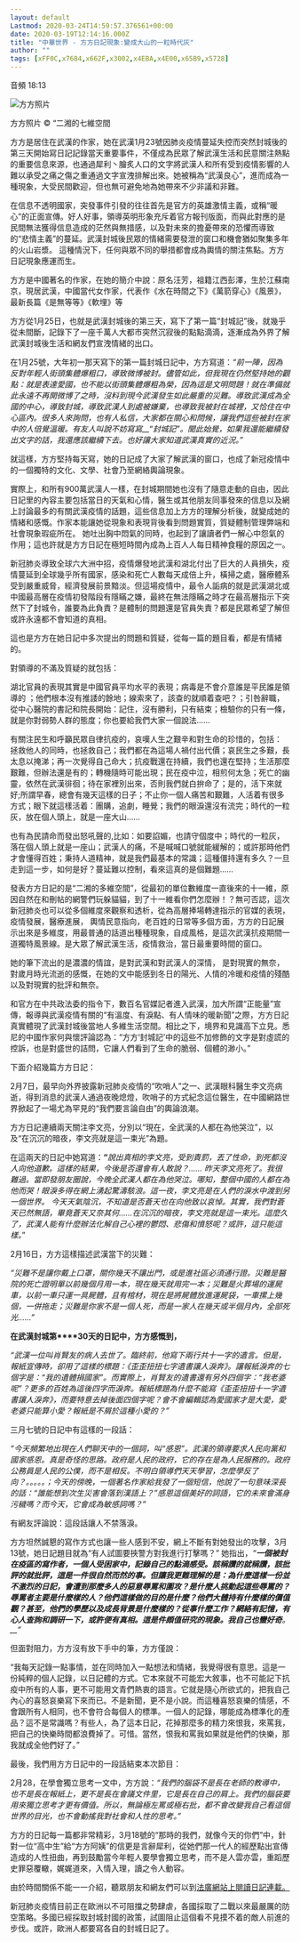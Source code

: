 ```yaml
---
layout: default
Lastmod: 2020-03-24T14:59:57.376561+00:00
date: 2020-03-19T12:14:16.000Z
title: "中華世界 - 方方日記現象:變成大山的一粒時代灰"
author: ""
tags: [xFF0C,x7684,x662F,x3002,x4EBA,x4E00,x65B9,x5728]
---
```


音頻 18:13

![方方照片](https://images.weserv.nl/?url=data%3Aimage/gif%3Bbase64%2CR0lGODlhAQABAIAAAAAAAP///yH5BAEAAAAALAAAAAABAAEAAAIBRAA7)

方方照片 © “二湘的七維空間

方方是居住在武漢的作家，她在武漢1月23號因肺炎疫情蔓延失控而突然封城後的第三天開始寫日記記錄當天重要事件，不僅成為民眾了解武漢生活和民意關注熱點的重要信息來源，也通過犀利丶膾炙人口的文字將武漢人和所有受到疫情影響的人難以承受之痛之傷之重通過文字宣洩排解出來。她被稱為“武漢良心”，進而成為一種現象，大受民間歡迎，但也無可避免地為她帶來不少非議和非難。

在信息不透明國家，突發事件引發的往往首先是官方的英雄激情主義，或稱“暖心”的正面宣傳。好人好事，領導英明形象充斥着官方報刊版面，而與此對應的是民間無法獲得信息造成的茫然與無措感，以及對未來的擔憂帶來的恐懼而導致的“悲情主義”的蔓延。武漢封城後民眾的情緒需要發泄的窗口和機會猶如聚集多年的火山岩漿。 這種情況下，任何與眾不同的舉措都會成為輿情的關注焦點。方方日記現象應運而生。

方方是中國著名的作家，在她的簡介中說：原名汪芳，祖籍江西彭澤，生於江蘇南京，現居武漢，中國當代女作家，代表作《水在時間之下》《萬箭穿心》《風景》，最新長篇《是無等等》《軟埋》等

方方從1月25日，也就是武漢封城後的第三天，寫下了第一篇“封城記”後，就幾乎從未間斷，記錄下了一座千萬人大都市突然沉寂後的點點滴滴，逐漸成為外界了解武漢封城後生活和網友們宣洩情緒的出口。

在1月25號，大年初一那天寫下的第一篇封城日記中，方方寫道：_“前一陣，因為反對年輕人街頭集體爆粗口，導致微博被封。儘管如此，但我現在仍然堅持她的觀點：就是表達愛國，也不能以街頭集體爆粗為榮，因為這是文明問題！就在準備就此永遠不再開微博了之時，沒料到現今武漢發生如此嚴重的災難。導致武漢成為全國的中心，導致封城，導致武漢人到處被嫌棄，也導致我被封在城裡，又恰住在中心區內。很多人來詢問，也有人私信，大家都在關心和問候，讓我們這些被封在家中的人倍覺溫暖。有友人叫說不妨寫寫__“封城記”。聞此始覺，如果我還能繼續發出文字的話，我還應該繼續下去。也好讓大家知道武漢真實的近況。”_

就這樣，方方堅持每天寫，她的日記成了大家了解武漢的窗口，也成了新冠疫情中的一個獨特的文化、文學、社會乃至網絡輿論現象。

實際上，和所有900萬武漢人一樣，在封城期間她也沒有了隨意走動的自由，因此日記里的內容主要包括當日的天氣和心情，醫生或其他朋友同事發來的信息以及網上討論最多的有關武漢疫情的話題，這些信息加上方方的理解分析後，就變成她的情緒和感慨。作家本能讓她從現象和表現背後看到問題實質，質疑體制管理弊端和社會現象瑕疵所在。 她吐出胸中悶氣的同時，也起到了讓讀者們一解心中怨氣的作用；這也許就是方方日記在極短時間內成為上百人人每日精神食糧的原因之一。

新冠肺炎導致全球六大洲中招，疫情爆發地武漢和湖北付出了巨大的人員損失，疫情蔓延到全球幾乎所有國家，感染和死亡人數每天成倍上升，橫掃之處，醫療體系受到嚴重威脅，經濟發展前景黯淡。但這場疫情中，最令人詬病的就是武漢湖北或中國最高層在疫情初發階段有隱瞞之嫌，最終在無法隱瞞之時才在最高層指示下突然下了封城令，誰要為此負責？是體制的問題還是官員失責？都是民眾希望了解但或許永遠都不會知道的真相。

這也是方方在她日記中多次提出的問題和質疑，從每一篇的題目看，都是有情緒的。

對領導的不滿及質疑的就包括：

湖北官員的表現其實是中國官員平均水平的表現；病毒是不會介意誰是平民誰是領導的 ；他們根本沒有推諉的餘地；線索來了，該查的就順着查吧？；引咎辭職，從中心醫院的書記和院長開始：記住，沒有勝利，只有結束；檢驗你的只有一條，就是你對弱勢人群的態度；你也要給我們大家一個說法……

有關注民生和呼籲民眾自律抗疫的，哀嘆人生之艱辛和對生命的珍惜的，包括： 拯救他人的同時，也拯救自己；我們都在為這場人禍付出代價；哀民生之多艱，長太息以掩涕；再一次覺得自己命大；抗疫戰還在持續，我們也還在堅持；生活那麼艱難，但辦法還是有的；轉機隨時可能出現；民在疫中泣，相煎何太急；死亡的幽靈，依然在武漢徘徊；待在家裡別出來，否則我們就白拚命了；是的，活下來就好;所謂早春，總會有幾天這樣的日子；不止你一個人痛苦和艱難，人活着有很多方式；眼下就這樣活着：團購，追劇，睡覺；我們的眼淚還沒有流完；時代的一粒灰，放在個人頭上，就是一座大山……

也有為民請命而發出怒吼聲的,比如：如要諂媚，也請守個度中；時代的一粒灰，落在個人頭上就是一座山；武漢人的痛，不是喊喊口號就能緩解的；或許那時他們才會懂得百姓；秉持人道精神，就是我們最基本的常識；這種僵持還有多久？一旦走到這一步，如何是好？蔓延難以控制，看來這真的是個難題……

發表方方日記的是“二湘的多維空間”，從最初的單位數維度一直後來的十一維，原因自然在和刪帖的網警們玩躲貓貓，到了十一維看你們怎麼辦！？無可否認，這次新冠肺炎也可以從多個維度來觀察和透析，從為高層捧場轉達指示的官媒的表現，疫情發展，醫療進展， 輿情民意指向，老百姓的日常等多個方面，方方的日記展示出來是多維度，用最普通的話道出種種現象，自成風格，是這次武漢抗疫期間一道獨特風景線。是大眾了解武漢生活，疫情救治，當日最重要時間的窗口。

她的筆下流出的是濃濃的情誼，是對武漢和對武漢人的深情， 是對現實的無奈，對歲月時光流逝的感慨，在她的文中能感到冬日的陽光、人情的冷暖和疫情的殘酷以及對現實的批評和無奈。

和官方在中共政法委的指令下，數百名官媒記者進入武漢，加大所謂“正能量”宣傳，報導與武漢疫情有關的“有溫度、有淚點、有人情味的暖新聞”之際，方方日記真實體現了武漢封城後當地人多維生活空間。相比之下，境界和見識高下立見。悉尼的中國作家何與懷評論認為：“方方‘封城記’中的這些不加修飾的文字是對虛謊的控訴，也是對盛世的詰問，它讓人們看到了生命的脆弱、個體的渺小。”

下面介紹幾篇方方日記：

2月7日，最早向外界披露新冠肺炎疫情的“吹哨人”之一、武漢眼科醫生李文亮病逝，得到消息的武漢人通過夜晚熄燈，吹哨子的方式紀念這位醫生，在中國網路世界掀起了一場尤為罕見的“我們要言論自由”的輿論浪潮。

方方日記連續兩天關注李文亮，分別以“現在，全武漢的人都在為他哭泣”，以及“在沉沉的暗夜，李文亮就是這一束光”為題。

在這兩天的日記中她寫道：**“**_說出真相的李文亮，受到責罰，丟了性命，到死都沒人向他道歉。這樣的結果，今後是否還會有人敢說？……_ _昨天李文亮死了。我很難過。當即發朋友圈說，今晚全武漢人都在為他哭泣。哪知，整個中國的人都在為他而哭！眼淚多得在網上湧起驚濤駭浪。這一夜，李文亮是在人們的淚水中渡到另一個世界。 今天天氣陰沉，不知道是否蒼天也在向他致以哀悼。其實，我們對蒼天已然無語，畢竟蒼天又奈其何……在沉沉的暗夜，李文亮就是這一束光。這麼久了，武漢人能有什麼辦法化解自己心裡的鬱悶、悲傷和憤怒呢？或許，這只能這樣。_”

2月16日，方方這樣描述武漢當下的災難：

_“災難不是讓你戴上口罩，關你幾天不讓出門，或是進社區必須通行證。災難是醫院的死亡證明單以前幾個月用一本，現在幾天就用完一本；災難是火葬場的運屍車，以前一車只運一具屍體，且有棺材，現在是將屍體放進運屍袋，一車摞上幾個，一併拖走；災難是你家不是一個人死，而是一家人在幾天或半個月內，全部死光……”_

**在武漢封城第****30天的日記中，方方感慨到，**

_“武漢一位叫肖賢友的病人去世了。臨終前，他寫下兩行共十一字的遺言。但是，報紙宣傳時，卻用了這樣的標題：《歪歪扭扭七字遺書讓人淚奔》。讓報紙淚奔的七個字是：“我的遺體捐國家”。而實際上，肖賢友的遺書還有另外四個字：“我老婆呢”？更多的百姓為這後四字而淚奔。報紙標題為什麼不能寫《歪歪扭扭十一字遺書讓人淚奔》，而要特意去掉後面四個字呢？會不會編輯認為愛國家才是大愛，愛老婆只能算小愛？報紙是不屑於這種小愛的？”_

三月七號的日記中有這樣的一段話：

_”今天頻繁地出現在人們聊天中的一個詞，叫“感恩”。武漢的領導要求人民向黨和國家感恩。真是奇怪的思路。政府是人民的政府，它的存在是為人民服務的。政府公務員是人民的公僕，而不是相反。不明白領導們天天學習，怎麼學反了向？。。。。。；今天的傍晚，一個著名作家給我發了一個短信，他說了一句意味深長的話：“誰能想到次生災害會落到漢語上？”感恩這個美好的詞語，它的未來會滿身污穢嗎？而今天，它會成為敏感詞嗎？”_

有網友評論說：這段話讓人不禁落淚。

方方坦然誠懇的寫作方式也讓一些人感到不安，網上不斷有對她發出的攻擊，3月13號，她日記題目就為“有人試圖要挾警方對我進行打擊嗎？” 她指出，_“__一個被封在疫區的寫作者，一個人受困家中，記錄自己的點滴感受。該稱讚的就稱讚，該批評的就批評，這是一件很自然而然的事。但讓我更難理解的是：為什麼這樣一份並不激烈的日記，會遭到那麼多人的惡意辱罵和圍攻？是什麼人挑動起這些辱罵的？辱罵者主要是什麼樣的人？他們這樣做的目的是什麼？他們大體持有什麼樣的價值觀？甚至，他們的學歷以及成長背景是什麼樣的？從事什麼工作？網絡有記憶，有心人查詢和調研一下，或許便有真相。這是件頗值研究的現象。我自己也蠻好奇__。__”_

但面對阻力，方方沒有放下手中的筆，方方僅說：

“我每天記錄一點事情，並在同時加入一點想法和情緒，我覺得很有意思。這是一份純粹的個人記錄，以日記體的方式。它本來就不可能宏大敘事，也不可能記下抗疫中所有的人事，更不可能用文青們熱衷的語言。它就是隨心所欲式的，把我自己內心的喜怒哀樂寫下來而已。不是新聞，更不是小說。而這種喜怒哀樂的情感，不會跟所有人相同，也不會符合每個人的標準。一個人的記錄，哪能成為標準化的產品？這不是常識嗎？有些人，為了這本日記，花掉那麼多的精力來恨我，來罵我，把自己的快樂時間都浪費掉了。可惜。當然，恨我和罵我如果就是他們的快樂，那我就成全他們好了。”

最後，我們用方方日記中的一段話結束本次節目：

2月28，在學會獨立思考一文中，方方說：_“我們的腦袋不是長在老師的教導中，也不是長在報紙上，更不是長在會議文件里，它是長在自己的肩上。我們的腦袋要用來獨立思考才更有價值。所以，無論極左罵或極右批，都不會改變我自己看這個世界的目光，也不會動搖我對社會和人性的思考。”_

方方的日記每一篇都非常精彩，3月18號的“那時的我們，就像今天的你們”中，針對一位“高中生”給“方方阿姨”的信更是言辭犀利，從她們那一代人的經歷點出宣傳造成的人性扭曲，再到鼓勵當今年輕人要學會獨立思考，而不是人雲亦雲，重蹈歷史罪惡覆轍，娓娓道來，入情入理，讀之令人動容。

由於時間關係不能一一介紹，聽眾朋友和網友們可以到[法廣網站上閱讀日記連載。](http://www.rfi.fr/cn/tag/方方/)

新冠肺炎疫情目前正在歐洲以不可阻擋之勢肆虐，各國採取了二戰以來最嚴厲的防空策略。多國已經採取封城封國的政策，試圖阻止這個看不見摸不着的敵人前進的步伐。或許，歐洲人都要寫各自的封城日記了。

